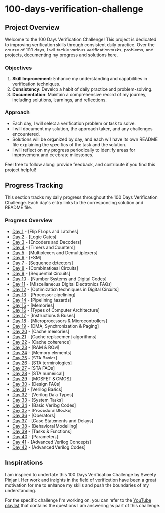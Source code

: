 # 100-days-verification-challenge

## Project Overview

Welcome to the 100 Days Verification Challenge! This project is dedicated to improving verification skills through consistent daily practice. Over the course of 100 days, I will tackle various verification tasks, problems, and projects, documenting my progress and solutions here.

### Objectives

1. **Skill Improvement**: Enhance my understanding and capabilities in verification techniques.
2. **Consistency**: Develop a habit of daily practice and problem-solving.
3. **Documentation**: Maintain a comprehensive record of my journey, including solutions, learnings, and reflections.

### Approach

- Each day, I will select a verification problem or task to solve.
- I will document my solution, the approach taken, and any challenges encountered.
- Solutions will be organized by day, and each will have its own README file explaining the specifics of the task and the solution.
- I will reflect on my progress periodically to identify areas for improvement and celebrate milestones.

Feel free to follow along, provide feedback, and contribute if you find this project helpful!

## Progress Tracking

This section tracks my daily progress throughout the 100 Days Verification Challenge. Each day's entry links to the corresponding solution and README file.

### Progress Overview

- [Day 1](day-01) - [Flip FLops and Latches]
- [Day 2](day-02) - [Logic Gates]
- [Day 3](day-03) - [Encoders and Decoders]
- [Day 4](day-04) - [Timers and Counters]
- [Day 5](day-05) - [Multiplexers and Demultiplexers]
- [Day 6](day-06) - [FSM]
- [Day 7](day-07) - [Sequence detectors]
- [Day 8](day-08) - [Combinational Circuits]
- [Day 9](day-09) - [Sequential Circuits]
- [Day 10](day-10) - [Number Systems and Digital Codes]
- [Day 11](day-11) - [Miscellaneous Digital Electronics FAQs]
- [Day 12](day-12) - [Optimization techniques in Digital Circuits]
- [Day 13](day-13) - [Processor pipelining]
- [Day 14](day-14) - [Pipelining hazards]
- [Day 15](day-15) - [Memories]
- [Day 16](day-16) - [Types of Computer Architecture]
- [Day 17](day-17) - [Instructions & Buses]
- [Day 18](day-18) - [Microprocessors & Microcontrollers]
- [Day 19](day-19) - [DMA, Synchronization & Paging]
- [Day 20](day-20) - [Cache memories]
- [Day 21](day-21) - [Cache replacement algorithms]
- [Day 22](day-22) - [Cache coherence]
- [Day 23](day-23) - [RAM & ROM]
- [Day 24](day-24) - [Memory elements]
- [Day 25](day-25) - [STA Basics]
- [Day 26](day-26) - [STA terminologies]
- [Day 27](day-27) - [STA FAQs]
- [Day 28](day-28) - [STA numerical]
- [Day 29](day-29) - [MOSFET & CMOS]
- [Day 30](day-30) - [Design FAQs]
- [Day 31](day-31) - [Verilog Basics]
- [Day 32](day-32) - [Verilog Data Types]
- [Day 33](day-33) - [System Tasks]
- [Day 34](day-34) - [Basic Verilog Codes]
- [Day 35](day-35) - [Procedural Blocks]
- [Day 36](day-36) - [Operators]
- [Day 37](day-37) - [Case Statements and Delays]
- [Day 38](day-38) - [Behavioral Modelling]
- [Day 39](day-39) - [Tasks & Functions]
- [Day 40](day-40) - [Parameters]
- [Day 41](day-41) - [Advanced Verilog Concepts]
- [Day 42](day-42) - [Advanced Verilog Codes]

## Inspirations

I am inspired to undertake this 100 Days Verification Challenge by Sweety Pinjani. Her work and insights in the field of verification have been a great motivation for me to enhance my skills and push the boundaries of my understanding.

For the specific challenge I'm working on, you can refer to the [YouTube playlist](https://www.youtube.com/watch?v=QPzgoM69QPc&list=PL44oI9iwgKq5MW17b3MxjPp1HvTIxFdoB&index=1&t=0s) that contains the questions I am answering as part of this challenge.

